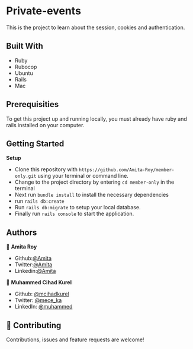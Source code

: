 # Private-events

This is the project to learn about the session, cookies and authentication.

## Built With

- Ruby
- Rubocop
- Ubuntu
- Rails
- Mac

## Prerequisities

To get this project up and running locally, you must already have ruby and rails installed on your computer.

## Getting Started

**Setup**

- Clone this repository with `https://github.com/Amita-Roy/member-only.git` using your terminal or command line.<br>
- Change to the project directory by entering `cd member-only` in the terminal<br>
- Next run `bundle install` to install the necessary dependencies<br>
- run `rails db:create`
- Run `rails db:migrate` to setup your local database.<br>
- Finally run `rails console` to start the application.<br>

## Authors

👤 **Amita Roy**

- Github:[@Amita](https://github.com/Amita-Roy)
- Twitter:[@Amita](https://twitter.com/AmitaRoy14)
- Linkedin:[@Amita](https://www.linkedin.com/in/amita-roy-3b823b68/)

👤 **Muhammed Cihad Kurel**

- Github: [@mcihadkurel](https://github.com/mcihadkurel)
- Twitter: [@mece_ka](https://twitter.com/mece_ka)
- LinkedIn: [@muhammed](https://www.linkedin.com/in/muhammed-cihad-8187581a8/)

## 🤝 Contributing

Contributions, issues and feature requests are welcome!

